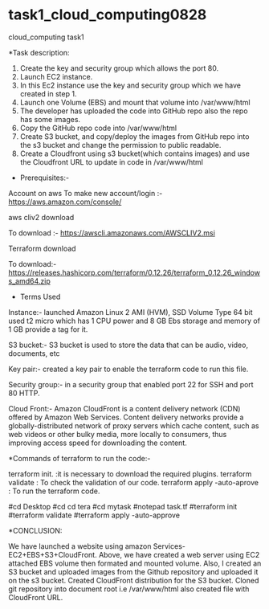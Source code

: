 # task1_cloud_computing0828
cloud_computing task1

*Task description:
1. Create the key and security group which allows the port 80.
2. Launch EC2 instance.
3. In this Ec2 instance use the key and security group which we have created in step 1.
4. Launch one Volume (EBS) and mount that volume into /var/www/html
5. The developer has uploaded the code into GitHub repo also the repo has some images.
6. Copy the GitHub repo code into /var/www/html
7. Create S3 bucket, and copy/deploy the images from GitHub repo into the s3 bucket and change the permission to public readable.
8. Create a Cloudfront using s3 bucket(which contains images) and use the Cloudfront URL to update in code in /var/www/html

* Prerequisites:-

Account on aws
To make new account/login :- https://aws.amazon.com/console/

aws cliv2 download

To download :- https://awscli.amazonaws.com/AWSCLIV2.msi

Terraform download

To download:- https://releases.hashicorp.com/terraform/0.12.26/terraform_0.12.26_windows_amd64.zip

* Terms Used

Instance:-  launched Amazon Linux 2 AMI (HVM), SSD Volume Type 64 bit used t2 micro which has 1 CPU power and 8 GB Ebs storage and memory of 1 GB provide a tag for it.

S3 bucket:- S3 bucket is used to store the data that can be audio, video, documents, etc

Key pair:- created a key pair to enable the terraform code to run this file.

Security group:- in a security group that enabled port 22 for SSH and port 80 HTTP.

Cloud Front:- Amazon CloudFront is a content delivery network (CDN) offered by Amazon Web Services. 
Content delivery networks provide a globally-distributed network of proxy servers which cache content, such as web videos or other bulky media, 
more locally to consumers, thus improving access speed for downloading the content.

*Commands of terraform to run the code:-

terraform init. :it is necessary to download the required plugins.
terraform validate : To check the validation of our code.
terraform apply -auto-aprove : To run the terraform code.

#cd Desktop
#cd cd tera
#cd mytask
#notepad task.tf
#terraform init
#terraform validate
#terraform apply -auto-approve

*CONCLUSION:

We have launched a website using amazon Services- EC2+EBS+S3+CloudFront. 
Above, we have created a web server using EC2 attached EBS volume then formated and mounted volume.
Also, I created an S3 bucket and uploaded images from the Github repository and uploaded it on the s3 bucket. 
Created CloudFront distribution for the S3 bucket. 
Cloned git repository into document root i.e /var/www/html also created file with CloudFront URL.




